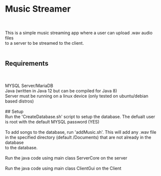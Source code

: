 # Music Streamer
<br>
<br> This is a simple music streaming app where a user can upload .wav audio files <br>
to a server to be streamed to the client.
<br><br>

Requirements
-------------
<br>
<br>MYSQL Server/MariaDB 
<br>Java (written in Java 12 but can be compiled for Java 8)
<br>Server must be running on a linux device (only tested on ubuntu/debian based distros)
<br><br>
## Setup
<br>Run the 'CreateDatabase.sh' script to setup the database. The defualt user<br>
is root with the default MYSQL password (YES)
<br>
<br>To add songs to the database, run 'addMusic.sh'. This will add any .wav file<br>
in the specified directory (default /Documents) that are not already in the database <br>
to the database.
<br><br>
Run the java code using main class ServerCore on the server
<br><br>
Run the java code using main class ClientGui on the Client
